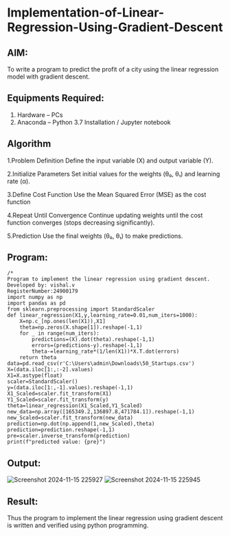 # Implementation-of-Linear-Regression-Using-Gradient-Descent

## AIM:
To write a program to predict the profit of a city using the linear regression model with gradient descent.

## Equipments Required:
1. Hardware – PCs
2. Anaconda – Python 3.7 Installation / Jupyter notebook

## Algorithm
1.Problem Definition
Define the input variable (X) and output variable (Y).

2.Initialize Parameters
Set initial values for the weights (θ₀, θ₁) and learning rate (α).

3.Define Cost Function
Use the Mean Squared Error (MSE) as the cost function

4.Repeat Until Convergence
Continue updating weights until the cost function converges (stops decreasing significantly).

5.Prediction
Use the final weights (θ₀, θ₁) to make predictions.

## Program:
```
/*
Program to implement the linear regression using gradient descent.
Developed by: vishal.v
RegisterNumber:24900179  
import numpy as np
import pandas as pd
from sklearn.preprocessing import StandardScaler
def linear_regression(X1,y,learning_rate=0.01,num_iters=1000):
    X=np.c_[np.ones(len(X1)),X1]
    theta=np.zeros(X.shape[1]).reshape(-1,1)
    for _ in range(num_iters):
        predictions=(X).dot(theta).reshape(-1,1)
        errors=(predictions-y).reshape(-1,1)
        theta-=learning_rate*(1/len(X1))*X.T.dot(errors)
    return theta
data=pd.read_csv(r'C:\Users\admin\Downloads\50_Startups.csv')
X=(data.iloc[1:,:-2].values)
X1=X.astype(float)
scaler=StandardScaler()
y=(data.iloc[1:,-1].values).reshape(-1,1)
X1_Scaled=scaler.fit_transform(X1)
Y1_Scaled=scaler.fit_transform(y)
theta=linear_regression(X1_Scaled,Y1_Scaled)
new_data=np.array([165349.2,136897.8,471784.1]).reshape(-1,1)
new_Scaled=scaler.fit_transform(new_data)
prediction=np.dot(np.append(1,new_Scaled),theta)
prediction=prediction.reshape(-1,1)
pre=scaler.inverse_transform(prediction)
print(f"predicted value: {pre}")
```

## Output:
![Screenshot 2024-11-15 225927](https://github.com/user-attachments/assets/c3014d65-0946-4d98-a803-5662f44bad12)
![Screenshot 2024-11-15 225945](https://github.com/user-attachments/assets/b025adbb-084f-477c-b51c-366bb4e80483)




## Result:
Thus the program to implement the linear regression using gradient descent is written and verified using python programming.
